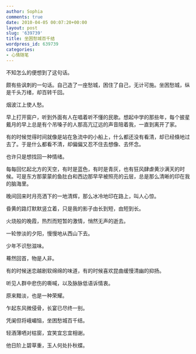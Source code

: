 ```yaml
---
author: Sophia
comments: true
date: 2010-04-05 00:07:20+00:00
layout: post
slug: '639739'
title: 坐困愁城百千结
wordpress_id: 639739
categories:
- 心情随笔
---
```


不知怎么的便想到了这句话。

 

颇有些讽刺的一句话。自己造了一座愁城，困住了自己，无计可施。坐困愁城，纵是千头万绪，却百转千回。

 

 

烟波江上使人愁。

 

早上打开窗户，听到外面有人在唱着听不懂的民歌。想起中学的那些年，每个披星戴月的早上总是有个吊嗓子的人那高亢辽远的声音陪着我，一直到离开了家。

 

有的时候觉得时间就像是站在急流中的小船上，什么都还没有看清，却已经倏地过去了。于是什么都看不清，却偏偏又忍不住去想像、去怀念。

 

也许只是想找回一种情绪。

 

每每回忆起北方的天空，有时是蓝色，有时是青灰，也有狂风肆虐黄沙满天的时候。可是东方那蒙蒙的鱼肚白和西边那早早被照亮的云层，总是那么清晰的印在我的脑海里。

 

晚间回来时月亮洒下的一地清辉，那么冰冷地印在路上，叫人心惊。

 

昏黄的路灯默默竖立着，只是我的影子由长到短，由短到长。

 

火烧般的晚霞，热烈而短暂的激情，悄然无声的逝去。

 

一轮惨淡的夕阳，慢慢地从西山下去。

 

少年不识愁滋味。

 

蓦然回首，物是人非。

 

 

有的时候迷恋越剧软绵绵的味道，有的时候喜欢昆曲缓慢清幽的抑扬。

 

听见人群中悲伤的嘶喊，以及脉脉低语诉情衷。

 

原来黯淡，也是一种荣耀。

 

 

乍起东风微侵骨，长宴已尽终一别。

 

凭阑但将峨嵋恼，坐困愁城百千结。

 

轻酒薄哂对枯窗，宜笑宜忘宜相谢。

 

他日阶上碧草重，玉人何处扑秋蝶。
